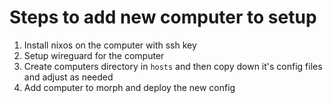 # Steps to add new computer to setup

1. Install nixos on the computer with ssh key
2. Setup wireguard for the computer
3. Create computers directory in `hosts` and then copy down it's config files
   and adjust as needed 
4. Add computer to morph and deploy the new config

